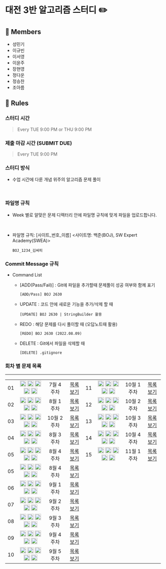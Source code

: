 # 대전 3반 알고리즘 스터디 ✏️
## 👥 Members
- 성민기
- 이규빈
- 이서영
- 이윤주
- 장현영
- 정다운
- 정승찬
- 조아름



## 👋 Rules 
### 스터디 시간 
> Every TUE 9:00 PM or THU 9:00 PM

### 제출 마감 시간 (SUBMIT DUE)
> Every TUE 9:00 PM

### 스터디 방식

- 수업 시간에 다룬 개념 위주의 알고리즘 문제 풀이

<br>

### 파일명 규칙
- Week 별로 알맞은 문제 디렉터리 안에 파일명 규칙에 맞게 파일을 업로드합니다.
<br>

- 파일명 규칙: [사이트_번호_이름] <사이트명: 백준(BOJ), SW Expert Academy(SWEA)>


    ```
    BOJ_1234_김싸피
    ```

### Commit Message 규칙

- Command List
  - [ADD(Pass/Fail)] : Git에 파일을 추가할때 문제풀이 성공 여부와 함께 표기
  

      ```
      [ADD/Pass] BOJ 2630
      ```
  - UPDATE : 코드 안에 새로운 기능을 추가/삭제 할 때
  

      ```
      [UPDATE] BOJ 2630 | StringBuilder 활용
      ```
  - REDO : 해당 문제를 다시 풀이할 때 (오답노트때 활용)
  

      ```
      [REDO] BOJ 2630 (2022.08.09)
      ```

  - DELETE : Git에서 파일을 삭제할 때
  

      ```
      [DELETE] .gitignore
      ```


### 회차 별 문제 목록
---
<table align="center">
  <tr>
    <td align="center">01</td>
    <td align="center">
      <a href="https://www.acmicpc.net/problem/1100"><img src="https://d2gd6pc034wcta.cloudfront.net/tier/4.svg" class="solvedac-tier" width=20px></a>
      <a href="https://www.acmicpc.net/problem/1059"><img src="https://d2gd6pc034wcta.cloudfront.net/tier/6.svg" class="solvedac-tier" width=20px></a>
      <a href="https://www.acmicpc.net/problem/1051"><img src="https://d2gd6pc034wcta.cloudfront.net/tier/7.svg" class="solvedac-tier" width=20px></a>
      <a href="https://www.acmicpc.net/problem/2468"><img src="https://d2gd6pc034wcta.cloudfront.net/tier/10.svg" class="solvedac-tier" width=20px></a>
      <a href="https://www.acmicpc.net/problem/2573"><img src="https://d2gd6pc034wcta.cloudfront.net/tier/12.svg" class="solvedac-tier" width=20px></a>
    </td>
    <td align="center">7월 4주차</td>
    <td align="center"><a href="https://github.com/SSAFY-8-Algorithms-Study/Study-notice/tree/main/questions/01_7_4week">목록보기</a></td>
    <td align="center">11</td>
    <td align="center">
      <a href="https://www.acmicpc.net/problem/3187"><img src="https://d2gd6pc034wcta.cloudfront.net/tier/10.svg" class="solvedac-tier" width=20px></a>
      <a href="https://www.acmicpc.net/problem/11403"><img src="https://d2gd6pc034wcta.cloudfront.net/tier/10.svg" class="solvedac-tier" width=20px></a>
      <a href="https://www.acmicpc.net/problem/2624"><img src="https://d2gd6pc034wcta.cloudfront.net/tier/11.svg" class="solvedac-tier" width=20px></a>
      <a href="https://www.acmicpc.net/problem/8982"><img src="https://d2gd6pc034wcta.cloudfront.net/tier/13.svg" class="solvedac-tier" width=20px></a>
      <a href="https://www.acmicpc.net/problem/17143"><img src="https://d2gd6pc034wcta.cloudfront.net/tier/15.svg" class="solvedac-tier" width=20px></a>
    </td>
    <td align="center">10월 1주차</td>
    <td align="center"><a href="https://github.com/SSAFY-8-Algorithms-Study/Study-notice/tree/main/questions/11_10_1week">목록보기</a></td>
  </tr>
  <tr>
    <td align="center">02</td>
    <td align="center">
      <a href="https://www.acmicpc.net/problem/2563"><img src="https://d2gd6pc034wcta.cloudfront.net/tier/5.svg" class="solvedac-tier" width=20px></a>
      <a href="https://www.acmicpc.net/problem/2304"><img src="https://d2gd6pc034wcta.cloudfront.net/tier/9.svg" class="solvedac-tier" width=20px></a>
      <a href="https://www.acmicpc.net/problem/2630"><img src="https://d2gd6pc034wcta.cloudfront.net/tier/9.svg" class="solvedac-tier" width=20px></a>
      <a href="https://www.acmicpc.net/problem/1931"><img src="https://d2gd6pc034wcta.cloudfront.net/tier/10.svg" class="solvedac-tier" width=20px></a>
      <a href="https://www.acmicpc.net/problem/2206"><img src="https://d2gd6pc034wcta.cloudfront.net/tier/12.svg" class="solvedac-tier" width=20px></a>
    </td>
    <td align="center">8월 1주차</td>
    <td align="center"><a href="https://github.com/SSAFY-8-Algorithms-Study/Study-notice/tree/main/questions/02_8_1week">목록보기</a></td>
    <td align="center">12</td>
    <td align="center">
      <a href="https://www.acmicpc.net/problem/1388"><img src="https://d2gd6pc034wcta.cloudfront.net/tier/8.svg" class="solvedac-tier" width=20px></a>
      <a href="https://www.acmicpc.net/problem/14225"><img src="https://d2gd6pc034wcta.cloudfront.net/tier/10.svg" class="solvedac-tier" width=20px></a>
      <a href="https://www.acmicpc.net/problem/5427"><img src="https://d2gd6pc034wcta.cloudfront.net/tier/12.svg" class="solvedac-tier" width=20px></a>
      <a href="https://www.acmicpc.net/problem/1043"><img src="https://d2gd6pc034wcta.cloudfront.net/tier/12.svg" class="solvedac-tier" width=20px></a>
      <a href="https://www.acmicpc.net/problem/17837"><img src="https://d2gd6pc034wcta.cloudfront.net/tier/14.svg" class="solvedac-tier" width=20px></a>
    </td>
    <td align="center">10월 2주차</td>
    <td align="center"><a href="https://github.com/SSAFY-8-Algorithms-Study/Study-notice/tree/main/questions/12_10_2week">목록보기</a></td>
  </tr>
  <tr>
    <td align="center">03</td>
    <td align="center">
      <a href="https://www.acmicpc.net/problem/1193"><img src="https://d2gd6pc034wcta.cloudfront.net/tier/5.svg" class="solvedac-tier" width=20px></a>
      <a href="https://www.acmicpc.net/problem/16922"><img src="https://d2gd6pc034wcta.cloudfront.net/tier/8.svg" class="solvedac-tier" width=20px></a>
      <a href="https://www.acmicpc.net/problem/1213"><img src="https://d2gd6pc034wcta.cloudfront.net/tier/8.svg" class="solvedac-tier" width=20px></a>
      <a href="https://www.acmicpc.net/problem/2178"><img src="https://d2gd6pc034wcta.cloudfront.net/tier/10.svg" class="solvedac-tier" width=20px></a>
      <a href="https://www.acmicpc.net/problem/3425"><img src="https://d2gd6pc034wcta.cloudfront.net/tier/13.svg" class="solvedac-tier" width=20px></a>
    </td>
    <td align="center">10월 2주차</td>
    <td align="center"><a href="https://github.com/SSAFY-8-Algorithms-Study/Study-notice/tree/main/questions/03_8_2week">목록보기</a></td>
    <td align="center">13</td>
    <td align="center">
      <a href="https://www.acmicpc.net/problem/2607"><img src="https://d2gd6pc034wcta.cloudfront.net/tier/8.svg" class="solvedac-tier" width=20px></a>
      <a href="https://www.acmicpc.net/problem/1743"><img src="https://d2gd6pc034wcta.cloudfront.net/tier/10.svg" class="solvedac-tier" width=20px></a>
      <a href="https://www.acmicpc.net/problem/2138"><img src="https://d2gd6pc034wcta.cloudfront.net/tier/11.svg" class="solvedac-tier" width=20px></a>
      <a href="https://www.acmicpc.net/problem/14267"><img src="https://d2gd6pc034wcta.cloudfront.net/tier/12.svg" class="solvedac-tier" width=20px></a>
      <a href="https://www.acmicpc.net/problem/17244"><img src="https://d2gd6pc034wcta.cloudfront.net/tier/14.svg" class="solvedac-tier" width=20px></a>
    </td>
    <td align="center">10월 3주차</td>
    <td align="center"><a href="https://github.com/SSAFY-8-Algorithms-Study/Study-notice/tree/main/questions/13_10_3week">목록보기</a></td>
  </tr>
  <tr>
    <td align="center">04</td>
    <td align="center">
      <a href="https://www.acmicpc.net/problem/17608"><img src="https://d2gd6pc034wcta.cloudfront.net/tier/4.svg" class="solvedac-tier" width=20px></a>
      <a href="https://www.acmicpc.net/problem/2960"><img src="https://d2gd6pc034wcta.cloudfront.net/tier/7.svg" class="solvedac-tier" width=20px></a>
      <a href="https://www.acmicpc.net/problem/2290"><img src="https://d2gd6pc034wcta.cloudfront.net/tier/9.svg" class="solvedac-tier" width=20px></a>
      <a href="https://www.acmicpc.net/problem/11286"><img src="https://d2gd6pc034wcta.cloudfront.net/tier/10.svg" class="solvedac-tier" width=20px></a>
      <a href="https://www.acmicpc.net/problem/2447"><img src="https://d2gd6pc034wcta.cloudfront.net/tier/11.svg" class="solvedac-tier" width=20px></a>
    </td>
    <td align="center">8월 3주차</td>
    <td align="center"><a href="https://github.com/SSAFY-8-Algorithms-Study/Study-notice/tree/main/questions/04_8_3week">목록보기</a></td>
    <td align="center">14</td>
    <td align="center">
      <a href="https://www.acmicpc.net/problem/2003"><img src="https://d2gd6pc034wcta.cloudfront.net/tier/7.svg" class="solvedac-tier" width=20px></a>
      <a href="https://www.acmicpc.net/problem/11060"><img src="https://d2gd6pc034wcta.cloudfront.net/tier/9.svg" class="solvedac-tier" width=20px></a>
      <a href="https://www.acmicpc.net/problem/21610"><img src="https://d2gd6pc034wcta.cloudfront.net/tier/11.svg" class="solvedac-tier" width=20px></a>
      <a href="https://www.acmicpc.net/problem/1670"><img src="https://d2gd6pc034wcta.cloudfront.net/tier/13.svg" class="solvedac-tier" width=20px></a>
      <a href="https://www.acmicpc.net/problem/1826"><img src="https://d2gd6pc034wcta.cloudfront.net/tier/14.svg" class="solvedac-tier" width=20px></a>
    </td>
    <td align="center">10월 4주차</td>
    <td align="center"><a href="https://github.com/SSAFY-8-Algorithms-Study/Study-notice/tree/main/questions/14_10_4week">목록보기</a></td>
  </tr>
     <tr>
    <td align="center">05</td>
    <td align="center">
      <a href="https://www.acmicpc.net/problem/2596"><img src="https://d2gd6pc034wcta.cloudfront.net/tier/5.svg" class="solvedac-tier" width=20px></a>
      <a href="https://www.acmicpc.net/problem/18429"><img src="https://d2gd6pc034wcta.cloudfront.net/tier/8.svg" class="solvedac-tier" width=20px></a>
      <a href="https://www.acmicpc.net/problem/16918"><img src="https://d2gd6pc034wcta.cloudfront.net/tier/10.svg" class="solvedac-tier" width=20px></a>
      <a href="https://www.acmicpc.net/problem/17142"><img src="https://d2gd6pc034wcta.cloudfront.net/tier/12.svg" class="solvedac-tier" width=20px></a>
      <a href="https://www.acmicpc.net/problem/16235"><img src="https://d2gd6pc034wcta.cloudfront.net/tier/13.svg" class="solvedac-tier" width=20px></a>
    </td>
    <td align="center">8월 4주차</td>
    <td align="center"><a href="https://github.com/SSAFY-8-Algorithms-Study/Study-notice/tree/main/questions/05_8_4week">목록보기</a></td>
    <td align="center">15</td>
    <td align="center">
      <a href="https://www.acmicpc.net/problem/1459"><img src="https://d2gd6pc034wcta.cloudfront.net/tier/7.svg" class="solvedac-tier" width=20px></a>
      <a href="https://www.acmicpc.net/problem/2688"><img src="https://d2gd6pc034wcta.cloudfront.net/tier/10.svg" class="solvedac-tier" width=20px></a>
      <a href="https://www.acmicpc.net/problem/20437"><img src="https://d2gd6pc034wcta.cloudfront.net/tier/11.svg" class="solvedac-tier" width=20px></a>
      <a href="https://www.acmicpc.net/problem/1956"><img src="https://d2gd6pc034wcta.cloudfront.net/tier/12.svg" class="solvedac-tier" width=20px></a>
      <a href="https://www.acmicpc.net/problem/21609"><img src="https://d2gd6pc034wcta.cloudfront.net/tier/14.svg" class="solvedac-tier" width=20px></a>
    </td>
    <td align="center">11월 1주차</td>
    <td align="center"><a href="https://github.com/SSAFY-8-Algorithms-Study/Study-notice/tree/main/questions/15_11_1week">목록보기</a></td>
  </tr>
  <tr>
    <td align="center">05</td>
    <td align="center">
      <a href="https://www.acmicpc.net/problem/2596"><img src="https://d2gd6pc034wcta.cloudfront.net/tier/5.svg" class="solvedac-tier" width=20px></a>
      <a href="https://www.acmicpc.net/problem/18429"><img src="https://d2gd6pc034wcta.cloudfront.net/tier/8.svg" class="solvedac-tier" width=20px></a>
      <a href="https://www.acmicpc.net/problem/16918"><img src="https://d2gd6pc034wcta.cloudfront.net/tier/10.svg" class="solvedac-tier" width=20px></a>
      <a href="https://www.acmicpc.net/problem/17142"><img src="https://d2gd6pc034wcta.cloudfront.net/tier/12.svg" class="solvedac-tier" width=20px></a>
      <a href="https://www.acmicpc.net/problem/16235"><img src="https://d2gd6pc034wcta.cloudfront.net/tier/13.svg" class="solvedac-tier" width=20px></a>
    </td>
    <td align="center">8월 4주차</td>
    <td align="center"><a href="https://github.com/SSAFY-8-Algorithms-Study/Study-notice/tree/main/questions/05_8_4week">목록보기</a></td>
  </tr>
  <tr>
    <td align="center">06</td>
    <td align="center">
      <a href="https://www.acmicpc.net/problem/10162"><img src="https://d2gd6pc034wcta.cloudfront.net/tier/3.svg" class="solvedac-tier" width=20px></a>
      <a href="https://www.acmicpc.net/problem/9372"><img src="https://d2gd6pc034wcta.cloudfront.net/tier/7.svg" class="solvedac-tier" width=20px></a>
      <a href="https://www.acmicpc.net/problem/10025"><img src="https://d2gd6pc034wcta.cloudfront.net/tier/8.svg" class="solvedac-tier" width=20px></a>
      <a href="https://www.acmicpc.net/problem/2922"><img src="https://d2gd6pc034wcta.cloudfront.net/tier/11.svg" class="solvedac-tier" width=20px></a>
      <a href="https://www.acmicpc.net/problem/2917"><img src="https://d2gd6pc034wcta.cloudfront.net/tier/14.svg" class="solvedac-tier" width=20px></a>
    </td>
    <td align="center">9월 1주차</td>
    <td align="center"><a href="https://github.com/SSAFY-8-Algorithms-Study/Study-notice/tree/main/questions/06_9_1week">목록보기</a></td>
  </tr>
  <tr>
    <td align="center">07</td>
    <td align="center">
      <a href="https://www.acmicpc.net/problem/9655"><img src="https://d2gd6pc034wcta.cloudfront.net/tier/6.svg" class="solvedac-tier" width=20px></a>
      <a href="https://www.acmicpc.net/problem/20363"><img src="https://d2gd6pc034wcta.cloudfront.net/tier/7.svg" class="solvedac-tier" width=20px></a>
      <a href="https://www.acmicpc.net/problem/2310"><img src="https://d2gd6pc034wcta.cloudfront.net/tier/11.svg" class="solvedac-tier" width=20px></a>
      <a href="https://www.acmicpc.net/problem/22116"><img src="https://d2gd6pc034wcta.cloudfront.net/tier/12.svg" class="solvedac-tier" width=20px></a>
      <a href="https://www.acmicpc.net/problem/15997"><img src="https://d2gd6pc034wcta.cloudfront.net/tier/13.svg" class="solvedac-tier" width=20px></a>
    </td>
    <td align="center">9월 2주차</td>
    <td align="center"><a href="https://github.com/SSAFY-8-Algorithms-Study/Study-notice/tree/main/questions/07_9_2week">목록보기</a></td>
  </tr>
  <tr>
    <td align="center">08</td>
    <td align="center">
      <a href="https://www.acmicpc.net/problem/1764"><img src="https://d2gd6pc034wcta.cloudfront.net/tier/7.svg" class="solvedac-tier" width=20px></a>
      <a href="https://www.acmicpc.net/problem/11387"><img src="https://d2gd6pc034wcta.cloudfront.net/tier/8.svg" class="solvedac-tier" width=20px></a>
      <a href="https://www.acmicpc.net/problem/1325"><img src="https://d2gd6pc034wcta.cloudfront.net/tier/10.svg" class="solvedac-tier" width=20px></a>
      <a href="https://www.acmicpc.net/problem/17070"><img src="https://d2gd6pc034wcta.cloudfront.net/tier/11.svg" class="solvedac-tier" width=20px></a>
      <a href="https://www.acmicpc.net/problem/1504"><img src="https://d2gd6pc034wcta.cloudfront.net/tier/12.svg" class="solvedac-tier" width=20px></a>
    </td>
    <td align="center">9월 3주차</td>
    <td align="center"><a href="https://github.com/SSAFY-8-Algorithms-Study/Study-notice/tree/main/questions/08_9_3week">목록보기</a></td>
  </tr>
  <tr>
    <td align="center">09</td>
    <td align="center">
      <a href="https://www.acmicpc.net/problem/2579"><img src="https://d2gd6pc034wcta.cloudfront.net/tier/8.svg" class="solvedac-tier" width=20px></a>
      <a href="https://www.acmicpc.net/problem/17086"><img src="https://d2gd6pc034wcta.cloudfront.net/tier/9.svg" class="solvedac-tier" width=20px></a>
      <a href="https://www.acmicpc.net/problem/2805"><img src="https://d2gd6pc034wcta.cloudfront.net/tier/9.svg" class="solvedac-tier" width=20px></a>
      <a href="https://www.acmicpc.net/problem/2660"><img src="https://d2gd6pc034wcta.cloudfront.net/tier/11.svg" class="solvedac-tier" width=20px></a>
      <a href="https://www.acmicpc.net/problem/18428"><img src="https://d2gd6pc034wcta.cloudfront.net/tier/11.svg" class="solvedac-tier" width=20px></a>
    </td>
    <td align="center">9월 4주차</td>
    <td align="center"><a href="https://github.com/SSAFY-8-Algorithms-Study/Study-notice/tree/main/questions/09_9_4week">목록보기</a></td>
  </tr>
  <tr>
    <td align="center">10</td>
    <td align="center">
      <a href="https://www.acmicpc.net/problem/18353"><img src="https://d2gd6pc034wcta.cloudfront.net/tier/9.svg" class="solvedac-tier" width=20px></a>
      <a href="https://www.acmicpc.net/problem/9205"><img src="https://d2gd6pc034wcta.cloudfront.net/tier/10.svg" class="solvedac-tier" width=20px></a>
      <a href="https://www.acmicpc.net/problem/1189"><img src="https://d2gd6pc034wcta.cloudfront.net/tier/10.svg" class="solvedac-tier" width=20px></a>
      <a href="https://www.acmicpc.net/problem/17179"><img src="https://d2gd6pc034wcta.cloudfront.net/tier/11.svg" class="solvedac-tier" width=20px></a>
      <a href="https://www.acmicpc.net/problem/6987"><img src="https://d2gd6pc034wcta.cloudfront.net/tier/11.svg" class="solvedac-tier" width=20px></a>
    </td>
    <td align="center">9월 5주차</td>
    <td align="center"><a href="https://github.com/SSAFY-8-Algorithms-Study/Study-notice/tree/main/questions/10_9_5week">목록보기</a></td>
  </tr>
  
</table>
